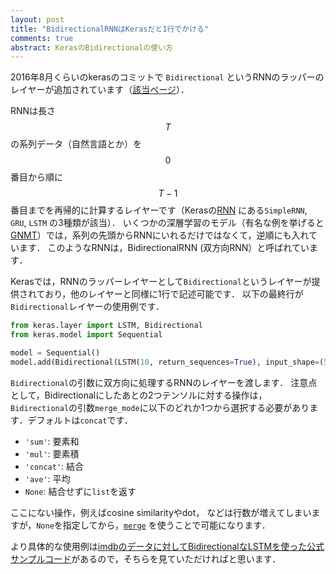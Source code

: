 ```yaml
---
layout: post
title: "BidirectionalRNNはKerasだと1行でかける"
comments: true
abstract: KerasのBidirectionalの使い方
---
```


2016年8月くらいのkerasのコミットで `Bidirectional` というRNNのラッパーのレイヤーが追加されています（[該当ページ](https://keras.io/layers/wrappers/#bidirectional)）．


RNNは長さ $$T$$ の系列データ（自然言語とか）を $$0$$ 番目から順に $$T-1$$ 番目までを再帰的に計算するレイヤーです（Kerasの[RNN](https://keras.io/layers/recurrent/) にある`SimpleRNN`, `GRU`, `LSTM` の3種類が該当）．
いくつかの深層学習のモデル（有名な例を挙げると[GNMT](https://arxiv.org/abs/1609.08144)）では，系列の先頭からRNNにいれるだけではなくて，逆順にも入れています．
このようなRNNは，BidirectionalRNN (双方向RNN）と呼ばれています．

Kerasでは，RNNのラッパーレイヤーとして`Bidirectional`というレイヤーが提供されており，他のレイヤーと同様に1行で記述可能です．
以下の最終行が`Bidirectional`レイヤーの使用例です．


``` python
from keras.layer import LSTM, Bidirectional
from keras.model import Sequential

model = Sequential()
model.add(Bidirectional(LSTM(10, return_sequences=True), input_shape=(5, 10)))
```

`Bidirectional`の引数に双方向に処理するRNNのレイヤーを渡します．
注意点として，Bidirectionalにしたあとの2つテンソルに対する操作は，
`Bidirectional`の引数`merge_mode`に以下のどれか1つから選択する必要があります．デフォルトは`concat`です．

- `'sum'`: 要素和
- `'mul'`: 要素積
- `'concat'`: 結合
- `'ave'`: 平均
- `None`: 結合せずに`list`を返す

ここにない操作，例えばcosine similarityやdot，
などは行数が増えてしまいますが，`None`を指定してから，[`merge`](https://github.com/fchollet/keras/blob/f573a86b42e49754386e536358e08e861d40d24c/keras/engine/topology.py#L1617) を使うことで可能になります．

より具体的な使用例は[imdbのデータに対してBidirectionalなLSTMを使った公式サンプルコード](https://github.com/fchollet/keras/blob/master/examples/imdb_bidirectional_lstm.py)があるので，そちらを見ていただければと思います．
